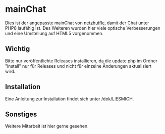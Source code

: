 # mainChat

Dies ist der angepasste mainChat von [netzhuffle](https://github.com/netzhuffle/mainchat), damit der Chat unter PHP8 laufähig ist.
Des Weiteren wurden hier viele optische Verbesserungen und eine Umstellung auf HTML5 vorgenommen.

Wichtig
------------
Bitte nur veröffentlichte Releases installieren, da die update.php im Ordner "install" nur für Releases und nicht für einzelne Änderungen aktualisiert wird.

Installation
------------

Eine Anleitung zur Installation findet sich unter /dok/LIESMICH.

Sonstiges
------------
Weitere Mitarbeit ist hier gerne gesehen.

